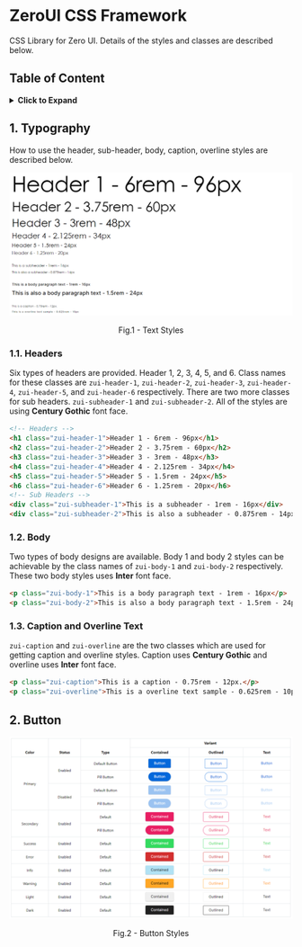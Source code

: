 # ZeroUI CSS Framework

CSS Library for Zero UI. Details of the styles and classes are described below.

## Table of Content

<details>

<summary style="cursor: pointer;">
  <b>Click to Expand</b>
</summary>

<!-- MarkdownTOC -->

1. [Typography](#1-typography)
2. [Button](#2-button)

<!-- /MarkdownTOC -->
</details>

## 1. Typography

How to use the header, sub-header, body, caption, overline styles are described below.

![Text Styles](./.assets/typography.png 'Text Styles')

<figcaption align="center">Fig.1 - Text Styles</figcaption>

### 1.1. Headers

Six types of headers are provided. Header 1, 2, 3, 4, 5, and 6. Class names for these classes are `zui-header-1`, `zui-header-2`, `zui-header-3`, `zui-header-4`, `zui-header-5`, and `zui-header-6` respectively. There are two more classes for sub headers. `zui-subheader-1` and `zui-subheader-2`. All of the styles are using **Century Gothic** font face.

```html
<!-- Headers -->
<h1 class="zui-header-1">Header 1 - 6rem - 96px</h1>
<h2 class="zui-header-2">Header 2 - 3.75rem - 60px</h2>
<h3 class="zui-header-3">Header 3 - 3rem - 48px</h3>
<h4 class="zui-header-4">Header 4 - 2.125rem - 34px</h4>
<h5 class="zui-header-5">Header 5 - 1.5rem - 24px</h5>
<h6 class="zui-header-6">Header 6 - 1.25rem - 20px</h6>
<!-- Sub Headers -->
<div class="zui-subheader-1">This is a subheader - 1rem - 16px</div>
<div class="zui-subheader-2">This is also a subheader - 0.875rem - 14px</div>
```

### 1.2. Body

Two types of body designs are available. Body 1 and body 2 styles can be achievable by the class names of `zui-body-1` and `zui-body-2` respectively. These two body styles uses **Inter** font face.

```html
<p class="zui-body-1">This is a body paragraph text - 1rem - 16px</p>
<p class="zui-body-2">This is also a body paragraph text - 1.5rem - 24px</p>
```

### 1.3. Caption and Overline Text

`zui-caption` and `zui-overline` are the two classes which are used for getting caption and overline styles. Caption uses **Century Gothic** and overline uses **Inter** font face.

```html
<p class="zui-caption">This is a caption - 0.75rem - 12px.</p>
<p class="zui-overline">This is a overline text sample - 0.625rem - 10px</p>
```

## 2. Button

![Button Styles](./.assets/buttons.png 'Button Styles')

<figcaption align="center">Fig.2 - Button Styles</figcaption>
